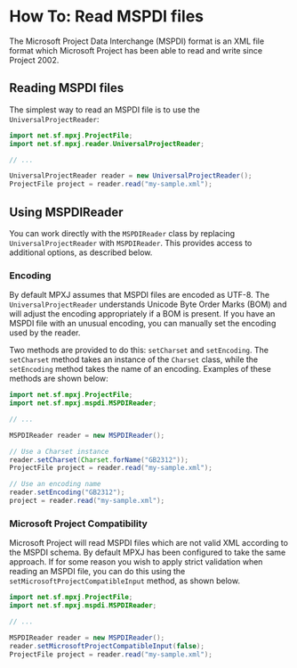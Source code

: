 # How To: Read MSPDI files
The Microsoft Project Data Interchange (MSPDI) format is an XML file format
which Microsoft Project has been able to read and write since Project 2002.

## Reading MSPDI files
The simplest way to read an MSPDI file is to use the `UniversalProjectReader`:

```java
import net.sf.mpxj.ProjectFile;
import net.sf.mpxj.reader.UniversalProjectReader;

// ...

UniversalProjectReader reader = new UniversalProjectReader();
ProjectFile project = reader.read("my-sample.xml");
```

## Using MSPDIReader
You can work directly with the `MSPDIReader` class by replacing
`UniversalProjectReader` with `MSPDIReader`. This provides access to additional
options, as described below.

### Encoding
By default MPXJ assumes that MSPDI files are encoded as UTF-8. The
`UniversalProjectReader` understands Unicode Byte Order Marks (BOM) and will
adjust the encoding appropriately if a BOM is present. If you have an MSPDI file
with an unusual encoding, you can manually set the encoding used by the reader.

Two methods are provided to do this: `setCharset` and `setEncoding`. The
`setCharset` method takes an instance of the `Charset` class, while the
`setEncoding` method takes the name of an encoding. Examples of these methods
are shown below:


```java
import net.sf.mpxj.ProjectFile;
import net.sf.mpxj.mspdi.MSPDIReader;

// ...

MSPDIReader reader = new MSPDIReader();

// Use a Charset instance
reader.setCharset(Charset.forName("GB2312"));
ProjectFile project = reader.read("my-sample.xml");

// Use an encoding name
reader.setEncoding("GB2312");
project = reader.read("my-sample.xml");
```

### Microsoft Project Compatibility
Microsoft Project will read MSPDI files which are not valid XML according to the
MSPDI schema. By default MPXJ has been configured to take the same approach. If
for some reason you wish to  apply strict validation when reading an MSPDI file,
you can do this using the  `setMicrosoftProjectCompatibleInput` method, as shown
below.

```java
import net.sf.mpxj.ProjectFile;
import net.sf.mpxj.mspdi.MSPDIReader;

// ...

MSPDIReader reader = new MSPDIReader();
reader.setMicrosoftProjectCompatibleInput(false);
ProjectFile project = reader.read("my-sample.xml");
```
